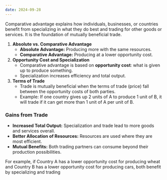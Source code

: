 ```yaml
---
date: 2024-09-28
---
```

Comparative advantage explains how individuals, businesses, or countries benefit from specializing in what they do best and trading for other goods or services. It is the foundation of mutually beneficial trade.

1. **Absolute vs. Comparative Advantage**  
   - **Absolute Advantage:** Producing more with the same resources.  
   - **Comparative Advantage:** Producing at a lower opportunity cost.
2. **Opportunity Cost and Specialization**  
   - Comparative advantage is based on **opportunity cost**: what is given up to produce something.  
   - Specialization increases efficiency and total output.
3. **Terms of Trade**  
   - Trade is mutually beneficial when the terms of trade (price) fall between the opportunity costs of both parties.  
   - Example: If one country gives up 2 units of A to produce 1 unit of B, it will trade if it can get more than 1 unit of A per unit of B.
### Gains from Trade
- **Increased Total Output:** Specialization and trade lead to more goods and services overall.  
- **Better Allocation of Resources:** Resources are used where they are most efficient.  
- **Mutual Benefits:** Both trading partners can consume beyond their production possibilities.

For example, if Country A has a lower opportunity cost for producing wheat and Country B has a lower opportunity cost for producing cars, both benefit by specializing and trading